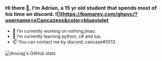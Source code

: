### Hi there 👋, I'm Adrian, a 15 yr old student that spends most of his time on discord.  ![](https://komarev.com/ghpvc/?username=xCancazess&color=blueviolet
- 🔭 I’m currently working on nothing,lmao.
- 🌱 I’m currently learning python, c# and lua.
-  📫 You can contact me by discord: cancaze#0513
 
 
  ![Anurag's GitHub stats](https://github-readme-stats.vercel.app/api?username=xCancazedd&show_icons=true&theme=midnight-purple)
 
  

